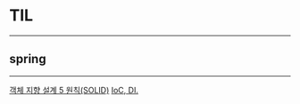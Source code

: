 # TIL
***
## spring
***
[객체 지향 설계 5 원칙(SOLID)](https://github.com/ohy2525/TIL/blob/master/spring/SOLID.md)
[IoC, DI.](https://github.com/ohy2525/TIL/blob/master/spring/IoC%2C%20DI.md)


